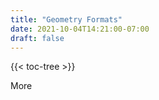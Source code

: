 ```yaml
---
title: "Geometry Formats"
date: 2021-10-04T14:21:00-07:00
draft: false
---
```


{{< toc-tree >}}

More



